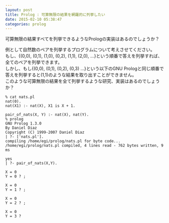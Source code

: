 ```yaml
---
layout: post
title: Prolog : 可算無限の結果を網羅的に列挙したい
date: 2015-02-10 05:38:47
categories: prolog
---
```

<p>可算無限の結果すべてを列挙できるようなPrologの実装はあるのでしょうか？</p>

<p>例として自然数のペアを列挙するプログラムについて考えさせてください。<br>
もし、{(0,0), (0,1), (1,0), (0,2), (1,1), (2,0), ...}という順番で答えを列挙すれば、全てのペアを列挙できます。<br>
しかし、もし{(0,0), (0,1), (0,2), (0,3) ...}という以下のGNU Prologと同じ順番で答えを列挙すると(1,1)のような結果を取り出すことができません。<br>
このような可算無限の結果を全て列挙するような研究、実装はあるのでしょうか？</p>

```
% cat nats.pl
nat(0).
nat(X1) :- nat(X), X1 is X + 1.

pair_of_nats(X, Y) :- nat(X), nat(Y).
% prolog
GNU Prolog 1.3.0
By Daniel Diaz
Copyright (C) 1999-2007 Daniel Diaz
| ?- ['nats.pl'].
compiling /home/egi/prolog/nats.pl for byte code...
/home/egi/prolog/nats.pl compiled, 4 lines read - 762 bytes written, 9 ms

yes
| ?- pair_of_nats(X,Y).

X = 0
Y = 0 ? ;

X = 0
Y = 1 ? ;

X = 0
Y = 2 ? ;

X = 0
Y = 3 ? 
```
